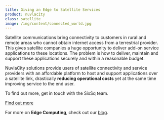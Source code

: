 ```yaml
---
title: Giving an Edge to Satellite Services
product: nuvlacity
class: satellite
image: /img/content/connected_world.jpg
---
```


Satellite communications bring connectivity to customers in rural and remote areas who cannot obtain internet access from a terrestrial provider. This gives satellite companies a huge opportunity to deliver add-on service applications to these locations. The problem is how to deliver, maintain and support these applications securely and within a reasonable budget. 

NuvlaCity solutions provide users of satellite connectivity and service providers with an affordable platform to host and support applications over a satellite link, drastically **reducing operational costs** yet at the same time improving service to the end user.

To find out more, get in touch with the SixSq team.

<a class="btn-sixsq color-3" href="https://cdn2.hubspot.net/hubfs/475360/Data%20Pack/Solutions%20Brief/NuvlaBox%20Satellite%20Application.pdf"><i class="fa fa-plus-square-o"></i>  Find out more</a>

For more on **Edge Computing**, check out our [blog](http://media.sixsq.com/blog/what-is-edge-computing).
